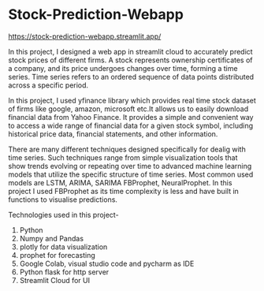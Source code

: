 # Stock-Prediction-Webapp
https://stock-prediction-webapp.streamlit.app/

In this project, I designed a web app in streamlit cloud to accurately predict stock prices of different firms. A stock represents ownership certificates of a company, and its price undergoes changes over time, forming a time series. Time series refers to an ordered sequence of data points distributed across a specific period.

In this project, I used yfinance library which provides real time stock dataset of firms like google, amazon, microsoft etc.It allows us to easily download financial data from Yahoo Finance. It provides a simple and convenient way to access a wide range of financial data for a given stock symbol, including historical price data, financial statements, and other information.

There are many different techniques designed specifically for dealig with time series. Such techniques range from simple visualization tools that show trends evolving or repeating over time to advanced machine learning models that utilize the specific structure of time series. Most common used models are LSTM, ARIMA, SARIMA FBProphet, NeuralProphet. In this project I used FBProphet as its time complexity is less and have built in functions to visualise predictions.

Technologies used in this project-

1. Python
2. Numpy and Pandas
3. plotly for data visualization
4. prophet for forecasting
5. Google Colab, visual studio code and pycharm as IDE
6. Python flask for http server
7. Streamlit Cloud for UI
